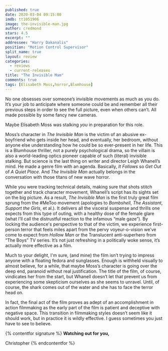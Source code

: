 ```yaml
---
published: true
date: 2020-03-04 09:15:00
imdb: tt1051906
image: the-invisible-man.jpg
author: credmond
stars: 4.5
excerpt: ""
addressee: "Harry Dakanalis"
position: "Motion Control Supervisor"
split_name: true
layout: review
categories: 
  - reviews
  - current-releases
title: "The Invisible Mam"
comments: true
tags: [Elisabeth Moss,horror,Blumhouse]
---
```

No one obsesses over someone’s invisible movements as much as you do. It’s your job to anticipate where someone could be and remember all their previous steps in order to see the full picture, even when others can’t. All made possible by some fancy new cameras.

Maybe Elisabeth Moss was stalking _you_ in preparation for this role.  

Moss’s character in _The Invisible Man_ is the victim of an abusive ex-boyfriend who gets inside her head, and eventually, her bedroom, without anyone else understanding how he could be so ever-present in her life. This is a Blumhouse thriller, not a purely psychological drama, so the villain is also a world-leading optics pioneer capable of such (literal) invisible stalking. But science is the last thing on writer and director Leigh Whanell’s mind. He made a genre film with an agenda. Basically, _It Follows_ so _Get Out_ of _A Quiet Place_. And _The Invisible Man_ actually belongs in the conversation with those titans of new wave horror. 

While you were tracking technical details, making sure that shots stitch together and track character movement, Whanell’s script has its sights set on the big picture. As a result, _The Invisible Man_ is the first truly great film sprung from the #MeToo movement (apologies to _Bombshell_, _The Assistant_, _Support the Girls_, et al.). It delivers all the visceral suspense and thrills one expects from this type of outing, with a healthy dose of the female glare (what I’ll call the distrustful reaction to the infamous “male gaze”). By locking the audience's perspective to that of the victim, we experience first-person terror that feels miles apart from the pervy voyeur-o-vision we’ve come to expect from _Hollow Man_ or the Translucent anti-superhero from “The Boys” TV series. It’s not just refreshing in a politically woke sense, it’s actually more effective as a film.

Much to your delight, I'm sure, (and mine) the film isn’t trying to impress anyone with a floating fedora and sunglasses. Enough is withheld visually to almost believe, for a while, that maybe Moss’s character is going over the deep end, paranoid without real justification. The title of the film, of course, vindicates her from the start, but Whanell doesn’t let that prevent us from experiencing some skepticism ourselves as she seems to unravel. Until, of course, the shark comes out of the water and she has to face the terror head on.

In fact, the final act of the film proves as adept of an accomplishment in action filmmaking as the early part of the film is patient and deceptive with negative space. This transition in filmmaking styles doesn’t seem like it should work, but in practice it is wildly effective. I guess sometimes you just have to see to believe.

{% contentfor signature %}
**Watching out for you,**

Christopher
{% endcontentfor %}